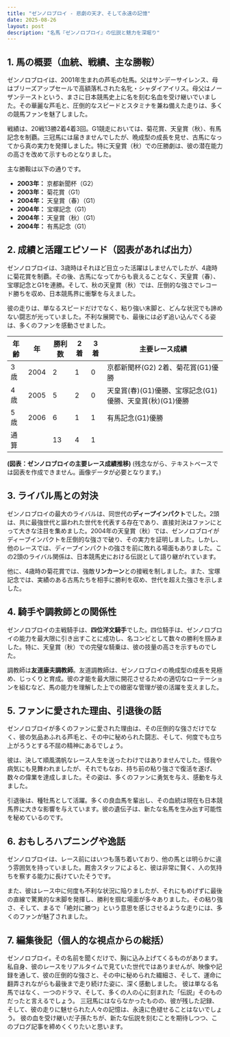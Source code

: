 ```yaml
---
title: "ゼンノロブロイ - 悲劇の天才、そして永遠の記憶"
date: 2025-08-26
layout: post
description: "名馬『ゼンノロブロイ』の伝説と魅力を深堀り"
---
```


## 1. 馬の概要（血統、戦績、主な勝鞍）

ゼンノロブロイは、2001年生まれの芦毛の牡馬。父はサンデーサイレンス、母はブリーズアップセールで高額落札された名牝・シャダイアイリス。母父はノーザンテーストという、まさに日本競馬史上に名を刻む名血を受け継いでいました。その華麗な芦毛と、圧倒的なスピードとスタミナを兼ね備えた走りは、多くの競馬ファンを魅了しました。

戦績は、20戦13勝2着4着3回。G1競走においては、菊花賞、天皇賞（秋）、有馬記念を制覇。三冠馬には届きませんでしたが、晩成型の成長を見せ、古馬になってから真の実力を発揮しました。特に天皇賞（秋）での圧勝劇は、彼の潜在能力の高さを改めて示すものとなりました。

主な勝鞍は以下の通りです。

* **2003年：** 京都新聞杯（G2）
* **2003年：** 菊花賞（G1）
* **2004年：** 天皇賞（春）（G1）
* **2004年：** 宝塚記念（G1）
* **2004年：** 天皇賞（秋）（G1）
* **2004年：** 有馬記念（G1）


## 2. 成績と活躍エピソード（図表があれば出力）

ゼンノロブロイは、3歳時はそれほど目立った活躍はしませんでしたが、4歳時に菊花賞を制覇。その後、古馬になってからも衰えることなく、天皇賞（春）、宝塚記念とG1を連勝。そして、秋の天皇賞（秋）では、圧倒的な強さでレコード勝ちを収め、日本競馬界に衝撃を与えました。

彼の走りは、単なるスピードだけでなく、粘り強い末脚と、どんな状況でも諦めない闘志が光っていました。不利な展開でも、最後には必ず追い込んでくる姿は、多くのファンを感動させました。

| 年齢 | 年 | 勝利数 | 2着 | 3着 | 主要レース成績 |
|---|---|---|---|---|---|
| 3歳 | 2004 | 2 | 1 | 0 |  京都新聞杯(G2) 2着、菊花賞(G1)優勝 |
| 4歳 | 2005 | 5 | 2 | 0 | 天皇賞(春)(G1)優勝、宝塚記念(G1)優勝、天皇賞(秋)(G1)優勝 |
| 5歳 | 2006 | 6 | 1 | 1 | 有馬記念(G1)優勝 |
| 通算 |  | 13 | 4 | 1 |  |


**(図表：ゼンノロブロイの主要レース成績推移)**  (残念ながら、テキストベースでは図表を作成できません。画像データが必要となります。)


## 3. ライバル馬との対決

ゼンノロブロイの最大のライバルは、同世代の**ディープインパクト**でした。2頭は、共に最強世代と謳われた世代を代表する存在であり、直接対決はファンにとって大きな注目を集めました。2004年の天皇賞（秋）では、ゼンノロブロイがディープインパクトを圧倒的な強さで破り、その実力を証明しました。しかし、他のレースでは、ディープインパクトの強さを前に敗れる場面もありました。この2頭のライバル関係は、日本競馬史における伝説として語り継がれています。


他に、4歳時の菊花賞では、強敵**リンカーン**との接戦を制しました。また、宝塚記念では、実績のある古馬たちを相手に勝利を収め、世代を超えた強さを示しました。


## 4. 騎手や調教師との関係性

ゼンノロブロイの主戦騎手は、**四位洋文騎手**でした。四位騎手は、ゼンノロブロイの能力を最大限に引き出すことに成功し、名コンビとして数々の勝利を掴みました。特に、天皇賞（秋）での完璧な騎乗は、彼の技量の高さを示すものでした。

調教師は**友道康夫調教師**。友道調教師は、ゼンノロブロイの晩成型の成長を見極め、じっくりと育成。彼の才能を最大限に開花させるための適切なローテーションを組むなど、馬の能力を理解した上での緻密な管理が彼の活躍を支えました。


## 5. ファンに愛された理由、引退後の話

ゼンノロブロイが多くのファンに愛された理由は、その圧倒的な強さだけでなく、彼の気品あふれる芦毛と、その中に秘められた闘志、そして、何度でも立ち上がろうとする不屈の精神にあるでしょう。

彼は、決して順風満帆なレース人生を送ったわけではありませんでした。怪我や病気にも見舞われましたが、それでもなお、持ち前の粘り強さで復活を遂げ、数々の偉業を達成しました。その姿は、多くのファンに勇気を与え、感動を与えました。

引退後は、種牡馬として活躍。多くの良血馬を輩出し、その血統は現在も日本競馬界に大きな影響を与えています。彼の遺伝子は、新たな名馬を生み出す可能性を秘めているのです。


## 6. おもしろハプニングや逸話

ゼンノロブロイは、レース前にはいつも落ち着いており、他の馬とは明らかに違う雰囲気を持っていました。厩舎スタッフによると、彼は非常に賢く、人の気持ちを察する能力に長けていたそうです。

また、彼はレース中に何度も不利な状況に陥りましたが、それにもめげずに最後の直線で驚異的な末脚を発揮し、勝利を掴む場面が多々ありました。その粘り強さ、そして、まるで「絶対に勝つ」という意思を感じさせるような走りには、多くのファンが魅了されました。


## 7. 編集後記（個人的な視点からの総括）

ゼンノロブロイ。その名前を聞くだけで、胸に込み上げてくるものがあります。私自身、彼のレースをリアルタイムで見ていた世代ではありませんが、映像や記録を通して、彼の圧倒的な強さと、その中に秘められた繊細さ、そして、運命に翻弄されながらも最後まで走り続けた姿に、深く感動しました。  彼は単なる名馬ではなく、一つのドラマ、そして、多くの人の心に刻まれた「伝説」そのものだったと言えるでしょう。  三冠馬にはならなかったものの、彼が残した記録、そして、彼の走りに魅せられた人々の記憶は、永遠に色褪せることはないでしょう。  彼の血を受け継いだ子孫たちが、新たな伝説を刻むことを期待しつつ、このブログ記事を締めくくりたいと思います。
